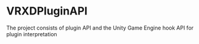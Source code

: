 # VRXDPluginAPI

The project consists of plugin API and the Unity Game Engine hook API for plugin interpretation
